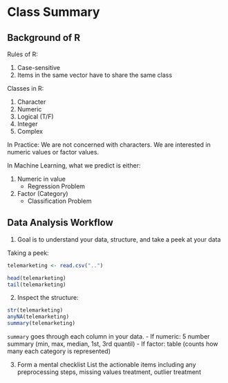 # Class Summary

## Background of R
Rules of R:
1. Case-sensitive
2. Items in the same vector have to share the same class

Classes in R:
1. Character
2. Numeric
3. Logical (T/F)
4. Integer
5. Complex

In Practice: We are not concerned with characters. We are interested in numeric values or factor values.

In Machine Learning, what we predict is either:
1. Numeric in value
    - Regression Problem 
2. Factor (Category)
    - Classification Problem

## Data Analysis Workflow

1. Goal is to understand your data, structure, and take a peek at your data

Taking a peek:
```r
telemarketing <- read.csv("..")

head(telemarketing)
tail(telemarketing)
```

2. Inspect the structure:

```r
str(telemarketing)
anyNA(telemarketing)
summary(telemarketing)
```

`summary` goes through each column in your data. 
    - If numeric: 5 number summary (min, max, median, 1st, 3rd quantil)
    - If factor: table (counts how many each category is represented)

3. Form a mental checklist
List the actionable items including any preprocessing steps, missing values treatment, outlier treatment